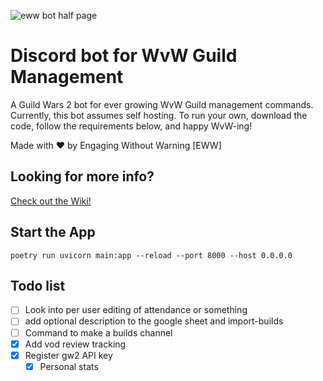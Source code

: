 ![eww bot half page](https://github.com/darkharasho/eww-bot/assets/144265798/36832218-b1e3-4606-8483-057c50197a6f)

# Discord bot for WvW Guild Management

A Guild Wars 2 bot for ever growing WvW Guild management commands. Currently, this bot assumes self hosting. To run your own, download the code, follow the requirements below, and happy WvW-ing!

Made with ❤️ by Engaging Without Warning [EWW]

## Looking for more info?
[Check out the Wiki!](https://github.com/darkharasho/eww-bot/wiki)

## Start the App
```commandline
poetry run uvicorn main:app --reload --port 8000 --host 0.0.0.0
```

## Todo list

- [ ] Look into per user editing of attendance or something
- [ ] add optional description to the google sheet and import-builds
- [ ] Command to make a builds channel
- [x] Add vod review tracking
- [x] Register gw2 API key
  - [x] Personal stats
